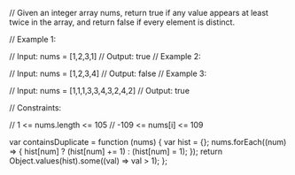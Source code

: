 // Given an integer array nums, return true if any value appears at least twice in the array, and return false if every element is distinct.

// Example 1:

// Input: nums = [1,2,3,1]
// Output: true
// Example 2:

// Input: nums = [1,2,3,4]
// Output: false
// Example 3:

// Input: nums = [1,1,1,3,3,4,3,2,4,2]
// Output: true

// Constraints:

// 1 <= nums.length <= 105
// -109 <= nums[i] <= 109

var containsDuplicate = function (nums) {
    var hist = {};
    nums.forEach((num) => {
        hist[num] ? (hist[num] += 1) : (hist[num] = 1);
    });
    return Object.values(hist).some((val) => val > 1);
};
